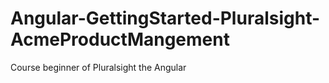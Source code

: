 # Angular-GettingStarted-Pluralsight-AcmeProductMangement

Course beginner of Pluralsight the Angular
